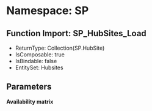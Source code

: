 # Namespace: SP

## Function Import: SP_HubSites_Load

- ReturnType: Collection(SP.HubSite)
- IsComposable: true
- IsBindable: false
- EntitySet: Hubsites

## Parameters

**Availability matrix**

